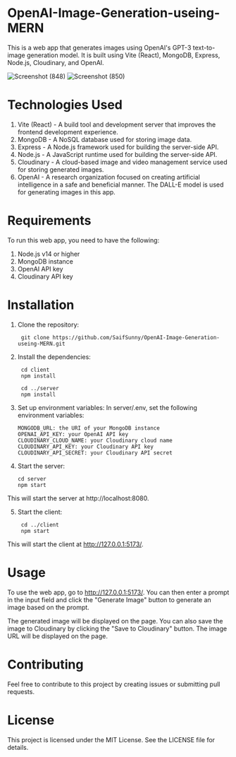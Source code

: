 # OpenAI-Image-Generation-useing-MERN

This is a web app that generates images using OpenAI's GPT-3 text-to-image generation model. It is built using Vite (React), MongoDB, Express, Node.js, Cloudinary, and OpenAI.

![Screenshot (848)](https://user-images.githubusercontent.com/72490093/223148038-7715ef64-aa2b-4516-8b3f-2f9b67e1868f.png)
![Screenshot (850)](https://user-images.githubusercontent.com/72490093/223148052-7b4b07bb-2e39-4590-afa4-0aa14f7595b0.png)

# Technologies Used
1. Vite (React) - A build tool and development server that improves the frontend development experience.
2. MongoDB - A NoSQL database used for storing image data.
3. Express - A Node.js framework used for building the server-side API.
4. Node.js - A JavaScript runtime used for building the server-side API.
5. Cloudinary - A cloud-based image and video management service used for storing generated images.
6. OpenAI - A research organization focused on creating artificial intelligence in a safe and beneficial manner. The DALL-E model is used for generating images in this app.

# Requirements
To run this web app, you need to have the following:

1. Node.js v14 or higher
2. MongoDB instance
3. OpenAI API key
4. Cloudinary API key

# Installation
1. Clone the repository: 

        git clone https://github.com/SaifSunny/OpenAI-Image-Generation-useing-MERN.git
        
4. Install the dependencies: 

        cd client
        npm install

        cd ../server
        npm install
  
3. Set up environment variables: In server/.env, set the following environment variables:

       MONGODB_URL: the URI of your MongoDB instance
       OPENAI_API_KEY: your OpenAI API key
       CLOUDINARY_CLOUD_NAME: your Cloudinary cloud name
       CLOUDINARY_API_KEY: your Cloudinary API key
       CLOUDINARY_API_SECRET: your Cloudinary API secret

4. Start the server: 

       cd server
       npm start
  
This will start the server at http://localhost:8080.

5. Start the client:

        cd ../client
        npm start
  
This will start the client at http://127.0.0.1:5173/.

# Usage
To use the web app, go to http://127.0.0.1:5173/. You can then enter a prompt in the input field and click the "Generate Image" button to generate an image based on the prompt.

The generated image will be displayed on the page. You can also save the image to Cloudinary by clicking the "Save to Cloudinary" button. The image URL will be displayed on the page.

# Contributing
Feel free to contribute to this project by creating issues or submitting pull requests.

# License
This project is licensed under the MIT License. See the LICENSE file for details.
